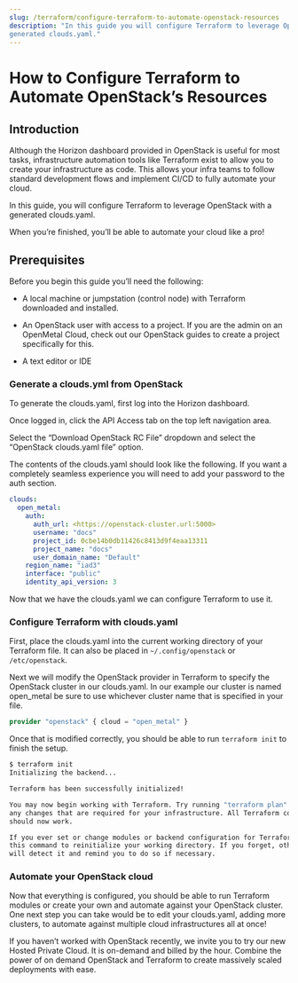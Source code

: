 ```yaml
---
slug: /terraform/configure-terraform-to-automate-openstack-resources
description: "In this guide you will configure Terraform to leverage OpenStack with a
generated clouds.yaml."
---
```


# How to Configure Terraform to Automate OpenStack’s Resources

## Introduction

Although the Horizon dashboard provided in OpenStack is useful for most tasks,
infrastructure automation tools like Terraform exist to allow you to create your
infrastructure as code. This allows your infra teams to follow standard
development flows and implement CI/CD to fully automate your cloud.

In this guide, you will configure Terraform to leverage OpenStack with a
generated clouds.yaml.

When you’re finished, you’ll be able to automate your cloud like a pro!

## Prerequisites

Before you begin this guide you’ll need the following:

- A local machine or jumpstation (control node) with Terraform downloaded and installed.
  
- An OpenStack user with access to a project.  If you are the admin on an OpenMetal
  Cloud, check out our OpenStack guides to create a project specifically for this.

- A text editor or IDE

### Generate a clouds.yml from OpenStack

To generate the clouds.yaml, first log into the Horizon dashboard.

Once logged in, click the API Access tab on the top left navigation area.

Select the “Download OpenStack RC File” dropdown and select the “OpenStack
clouds.yaml file” option.

The contents of the clouds.yaml should look like the following. If you want a
completely seamless experience you will need to add your password to the auth
section.

```yaml
clouds:
  open_metal:
    auth:
      auth_url: <https://openstack-cluster.url:5000>
      username: "docs"
      project_id: 0cbe14b0db11426c8413d9f4eaa13311
      project_name: "docs"
      user_domain_name: "Default"
    region_name: "iad3"
    interface: "public"
    identity_api_version: 3
```

Now that we have the clouds.yaml we can configure Terraform to use it.

### Configure Terraform with clouds.yaml

First, place the clouds.yaml into the current working directory of your
Terraform file. It can also be placed in `~/.config/openstack` or `/etc/openstack`.

Next we will modify the OpenStack provider in Terraform to specify the OpenStack
cluster in our clouds.yaml. In our example our cluster is named open_metal be sure
to use whichever cluster name that is specified in your file.

```terraform
provider "openstack" { cloud = "open_metal" }
```

Once that is modified correctly, you should be able to run `terraform init` to
finish the setup.

```bash
$ terraform init
Initializing the backend...

Terraform has been successfully initialized! 

You may now begin working with Terraform. Try running "terraform plan" to see
any changes that are required for your infrastructure. All Terraform commands
should now work. 

If you ever set or change modules or backend configuration for Terraform, rerun
this command to reinitialize your working directory. If you forget, other commands
will detect it and remind you to do so if necessary.
```

### Automate your OpenStack cloud

Now that everything is configured, you should be able to run Terraform modules
or create your own and automate against your OpenStack cluster. One next step
you can take would be to edit your clouds.yaml, adding more clusters, to automate
against multiple cloud infrastructures all at once!

If you haven’t worked with OpenStack recently, we invite you to try our new
Hosted Private Cloud. It is on-demand and billed by the hour. Combine the power
of on demand OpenStack and Terraform to create massively scaled deployments with
ease.
